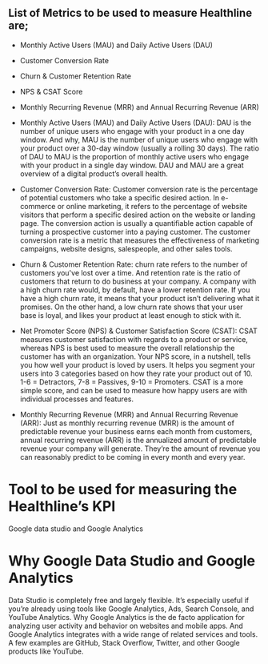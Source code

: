 ## List of Metrics to be used to measure Healthline are;
* Monthly Active Users (MAU) and Daily Active Users (DAU)
* Customer Conversion Rate
* Churn & Customer Retention Rate
* NPS & CSAT Score
* Monthly Recurring Revenue (MRR) and Annual Recurring Revenue (ARR)

* Monthly Active Users (MAU) and Daily Active Users (DAU): DAU is the number of unique users who engage with your product in a one day window. And why, MAU is the number of unique users who engage with your product over a 30-day window (usually a rolling 30 days). The ratio of DAU to MAU is the proportion of monthly active users who engage with your product in a single day window. DAU and MAU are a great overview of a digital product’s overall health.

* Customer Conversion Rate: Customer conversion rate is the percentage of potential customers who take a specific desired action. In e-commerce or online marketing, it refers to the percentage of website visitors that perform a specific desired action on the website or landing page. The conversion action is usually a quantifiable action capable of turning a prospective customer into a paying customer.
The customer conversion rate is a metric that measures the effectiveness of marketing campaigns, website designs, salespeople, and other sales tools.

* Churn & Customer Retention Rate: churn rate refers to the number of customers you've lost over a time. And retention rate is the ratio of customers that return to do business at your company. A company with a high churn rate would, by default, have a lower retention rate.
If you have a high churn rate, it means that your product isn’t delivering what it promises. On the other hand, a low churn rate shows that your user base is loyal, and likes your product at least enough to stick with it.

* Net Promoter Score (NPS) & Customer Satisfaction Score (CSAT): CSAT measures customer satisfaction with regards to a product or service, whereas NPS is best used to measure the overall relationship the customer has with an organization.
Your NPS score, in a nutshell, tells you how well your product is loved by users. It helps you segment your users into 3 categories based on how they rate your product out of 10. 
1-6 = Detractors, 7-8 = Passives, 9-10 = Promoters.
CSAT is a more simple score, and can be used to measure how happy users are with individual processes and features. 

* Monthly Recurring Revenue (MRR) and Annual Recurring Revenue (ARR): Just as monthly recurring revenue (MRR) is the amount of predictable revenue your business earns each month from customers, annual recurring revenue (ARR) is the annualized amount of predictable revenue your company will generate. They’re the amount of revenue you can reasonably predict to be coming in every month and every year.

# Tool to be used for measuring the Healthline’s KPI
Google data studio and Google Analytics

# Why Google Data Studio and Google Analytics
Data Studio is completely free and largely flexible. It’s especially useful if you’re already using tools like Google Analytics, Ads, Search Console, and YouTube Analytics. Why Google Analytics is the de facto application for analyzing user activity and behavior on websites and mobile apps. And Google Analytics integrates with a wide range of related services and tools. A few examples are GitHub, Stack Overflow, Twitter, and other Google products like YouTube.
